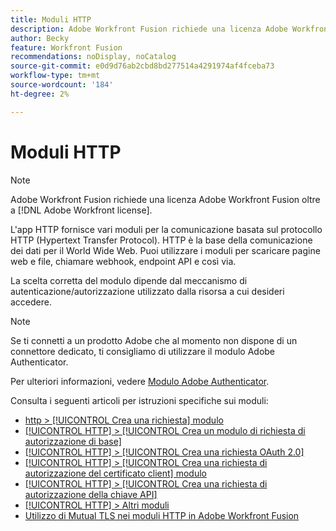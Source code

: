 ```yaml
---
title: Moduli HTTP
description: Adobe Workfront Fusion richiede una licenza Adobe Workfront Fusion oltre a una licenza Adobe Workfront.
author: Becky
feature: Workfront Fusion
recommendations: noDisplay, noCatalog
source-git-commit: e0d9d76ab2cbd8bd277514a4291974af4fceba73
workflow-type: tm+mt
source-wordcount: '184'
ht-degree: 2%

---
```


# Moduli HTTP

>[!NOTE]
>
>Adobe Workfront Fusion richiede una licenza Adobe Workfront Fusion oltre a [!DNL Adobe Workfront license].

L&#39;app HTTP fornisce vari moduli per la comunicazione basata sul protocollo HTTP (Hypertext Transfer Protocol). HTTP è la base della comunicazione dei dati per il World Wide Web. Puoi utilizzare i moduli per scaricare pagine web e file, chiamare webhook, endpoint API e così via.

La scelta corretta del modulo dipende dal meccanismo di autenticazione/autorizzazione utilizzato dalla risorsa a cui desideri accedere.

>[!NOTE]
>
>Se ti connetti a un prodotto Adobe che al momento non dispone di un connettore dedicato, ti consigliamo di utilizzare il modulo Adobe Authenticator.
>
>Per ulteriori informazioni, vedere [Modulo Adobe Authenticator](/help/workfront-fusion/references/apps-and-modules/adobe-connectors/adobe-authenticator-modules.md).

Consulta i seguenti articoli per istruzioni specifiche sui moduli:

* [http > [!UICONTROL Crea una richiesta] modulo](/help/workfront-fusion/references/apps-and-modules/http-modules/http-module-make-a-request.md)
* [[!UICONTROL HTTP] > [!UICONTROL Crea un modulo di richiesta di autorizzazione di base]](/help/workfront-fusion/references/apps-and-modules/http-modules/http-module-make-a-basic-auth-request.md)
* [[!UICONTROL HTTP] > [!UICONTROL Crea una richiesta OAuth 2.0]](/help/workfront-fusion/references/apps-and-modules/http-modules/http-module-make-an-oauth-2-request.md)
* [[!UICONTROL HTTP] > [!UICONTROL Crea una richiesta di autorizzazione del certificato client] modulo](/help/workfront-fusion/references/apps-and-modules/http-modules/http-module-make-a-client-cert-auth-request.md)
* [[!UICONTROL HTTP] > [!UICONTROL Crea una richiesta di autorizzazione della chiave API]](/help/workfront-fusion/references/apps-and-modules/http-modules/http-module-make-an-api-key-auth-request.md)
* [[!UICONTROL HTTP] > Altri moduli](/help/workfront-fusion/references/apps-and-modules/http-modules/http-modules.md)
* [Utilizzo di Mutual TLS nei moduli HTTP in Adobe Workfront Fusion](/help/workfront-fusion/references/apps-and-modules/universal-connectors/use-mtls-in-http-modules.md)
